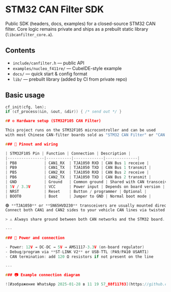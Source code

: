 # STM32 CAN Filter SDK

Public SDK (headers, docs, examples) for a closed-source STM32 CAN filter.
Core logic remains private and ships as a prebuilt static library (`libcanfilter_core.a`).

## Contents
- `include/canfilter.h` — public API
- `examples/nucleo_f411re/` — CubeIDE-style example
- `docs/` — quick start & config format
- `lib/` — prebuilt library (added by CI from private repo)

## Basic usage
```c
cf_init(cfg, len);
if (cf_process(&in, &out, &dir)) { /* send out */ }

## ⚙️ Hardware setup (STM32F105 CAN Filter)

This project runs on the STM32F105 microcontroller and can be used
with most Chinese CAN-filter boards sold as "STM32 CAN Filter" or "CAN Gateway".

### 📡 Pinout and wiring

| STM32F105 Pin | Function | Connection | Description |
|----------------|-----------|-------------|--------------|
| PB8            | CAN1_RX  | TJA1050 RXD | CAN Bus 1 receive |
| PB9            | CAN1_TX  | TJA1050 TXD | CAN Bus 1 transmit |
| PB5            | CAN2_RX  | TJA1050 RXD | CAN Bus 2 receive |
| PB6            | CAN2_TX  | TJA1050 TXD | CAN Bus 2 transmit |
| GND            | Ground   | Common ground | Shared with CAN transceivers |
| 5V / 3.3V      | VCC      | Power input | Depends on board version |
| NRST           | Reset    | Button / programmer | Optional |
| BOOT0          | Boot     | Jumper to GND | Normal boot mode |

🟢 **TJA1050** or **SN65HVD230** transceivers are usually mounted directly on the board.  
Connect both CAN1 and CAN2 sides to your vehicle CAN lines via twisted pair cables (CAN_H / CAN_L).

> ⚠️ Always share ground between both CAN networks and the STM32 board.

---

### 🔌 Power and connection

- Power: 12V → DC-DC → 5V → AMS1117-3.3V (on-board regulator)
- Debug/program via **ST-LINK V2** or USB-TTL (PA9/PA10 USART1)
- CAN termination: add 120 Ω resistors if not present on the line

---

### 📷 Example connection diagram

![Изображение WhatsApp 2025-01-28 в 11 19 57_88f11783](https://github.com/user-attachments/assets/f9c2411a-159a-41d5-8803-233fb41067f2)



